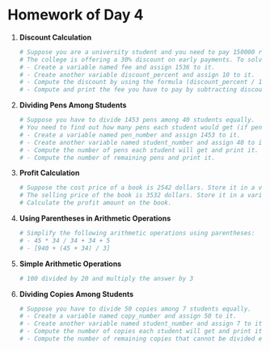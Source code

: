 # Homework of Day 4         

1. **Discount Calculation**
    ```python 
    # Suppose you are a university student and you need to pay 150000 rs as your tuition fee.
    # The college is offering a 30% discount on early payments. To solve this problem:
    # - Create a variable named fee and assign 1536 to it.
    # - Create another variable discount_percent and assign 10 to it.
    # - Compute the discount by using the formula (discount_percent / 100) * fee and assign it to the discount variable.
    # - Compute and print the fee you have to pay by subtracting discount from fee.
    ```

2. **Dividing Pens Among Students**
    ```python
    # Suppose you have to divide 1453 pens among 40 students equally.
    # You need to find out how many pens each student would get (if pens must be divided equally), and the number of remaining pens that cannot be divided.
    # - Create a variable named pen_number and assign 1453 to it.
    # - Create another variable named student_number and assign 40 to it.
    # - Compute the number of pens each student will get and print it.
    # - Compute the number of remaining pens and print it.
    ```

3. **Profit Calculation**
    ```python
    # Suppose the cost price of a book is 2542 dollars. Store it in a variable named cost_price.
    # The selling price of the book is 3532 dollars. Store it in a variable named selling_price.
    # Calculate the profit amount on the book.
    ```

4. **Using Parentheses in Arithmetic Operations**
    ```python
    # Simplify the following arithmetic operations using parentheses:
    # - 45 * 34 / 34 + 34 + 5
    # - [940 + (45 + 34) / 3]
    ```

5. **Simple Arithmetic Operations**
    ```python
    # 100 divided by 20 and multiply the answer by 3
    ```
6. **Dividing Copies Among Students**
    ```python
    # Suppose you have to divide 50 copies among 7 students equally.
    # - Create a variable named copy_number and assign 50 to it.
    # - Create another variable named student_number and assign 7 to it.
    # - Compute the number of copies each student will get and print it.
    # - Compute the number of remaining copies that cannot be divided equally and print it.
    ```

